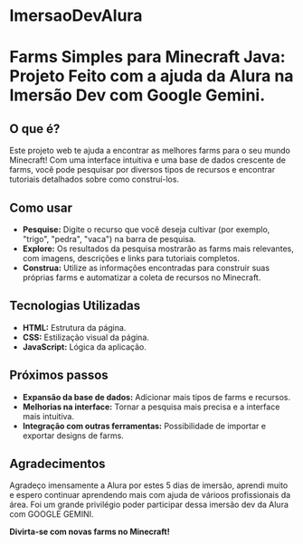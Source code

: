 ﻿# ImersaoDevAlura
# Farms Simples para Minecraft Java: Projeto Feito com a ajuda da Alura na Imersão Dev com Google Gemini.

## O que é?
Este projeto web te ajuda a encontrar as melhores farms para o seu mundo Minecraft! Com uma interface intuitiva e uma base de dados crescente de farms, você pode pesquisar por diversos tipos de recursos e encontrar tutoriais detalhados sobre como construí-los.

## Como usar
* **Pesquise:** Digite o recurso que você deseja cultivar (por exemplo, "trigo", "pedra", "vaca") na barra de pesquisa.
* **Explore:** Os resultados da pesquisa mostrarão as farms mais relevantes, com imagens, descrições e links para tutoriais completos.
* **Construa:** Utilize as informações encontradas para construir suas próprias farms e automatizar a coleta de recursos no Minecraft.

## Tecnologias Utilizadas
* **HTML:** Estrutura da página.
* **CSS:** Estilização visual da página.
* **JavaScript:** Lógica da aplicação.
  
## Próximos passos
* **Expansão da base de dados:** Adicionar mais tipos de farms e recursos.
* **Melhorias na interface:** Tornar a pesquisa mais precisa e a interface mais intuitiva.
* **Integração com outras ferramentas:** Possibilidade de importar e exportar designs de farms.

## Agradecimentos
Agradeço imensamente a Alura por estes 5 dias de imersão, aprendi muito e espero continuar aprendendo mais com ajuda de várioos profissionais da área. Foi um grande privilégio poder participar dessa imersão dev da Alura com GOOGLE GEMINI.

**Divirta-se com novas farms no Minecraft!**
